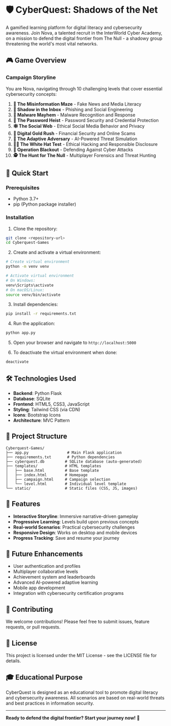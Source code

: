 # 🛡️ CyberQuest: Shadows of the Net

A gamified learning platform for digital literacy and cybersecurity awareness. Join Nova, a talented recruit in the InterWorld Cyber Academy, on a mission to defend the digital frontier from The Null - a shadowy group threatening the world's most vital networks.

## 🎮 Game Overview

### Campaign Storyline
You are Nova, navigating through 10 challenging levels that cover essential cybersecurity concepts:

1. **🧩 The Misinformation Maze** - Fake News and Media Literacy
2. **🔐 Shadow in the Inbox** - Phishing and Social Engineering  
3. **💾 Malware Mayhem** - Malware Recognition and Response
4. **🔑 The Password Heist** - Password Security and Credential Protection
5. **🕸️ The Social Web** - Ethical Social Media Behavior and Privacy
6. **🏦 Digital Gold Rush** - Financial Security and Online Scams
7. **🧠 The Adaptive Adversary** - AI-Powered Threat Simulation
8. **🧑‍💻 The White Hat Test** - Ethical Hacking and Responsible Disclosure
9. **🔎 Operation Blackout** - Defending Against Cyber Attacks
10. **🕵️ The Hunt for The Null** - Multiplayer Forensics and Threat Hunting

## 🚀 Quick Start

### Prerequisites
- Python 3.7+
- pip (Python package installer)

### Installation

1. Clone the repository:
```bash
git clone <repository-url>
cd Cyberquest-Games
```

2. Create and activate a virtual environment:
```bash
# Create virtual environment
python -m venv venv

# Activate virtual environment
# On Windows:
venv\Scripts\activate
# On macOS/Linux:
source venv/bin/activate
```

3. Install dependencies:
```bash
pip install -r requirements.txt
```

4. Run the application:
```bash
python app.py
```

5. Open your browser and navigate to `http://localhost:5000`

6. To deactivate the virtual environment when done:
```bash
deactivate
```

## 🛠️ Technologies Used

- **Backend**: Python Flask
- **Database**: SQLite
- **Frontend**: HTML5, CSS3, JavaScript
- **Styling**: Tailwind CSS (via CDN)
- **Icons**: Bootstrap Icons
- **Architecture**: MVC Pattern

## 📁 Project Structure

```
Cyberquest-Games/
├── app.py                 # Main Flask application
├── requirements.txt       # Python dependencies
├── cyberquest.db         # SQLite database (auto-generated)
├── templates/            # HTML templates
│   ├── base.html         # Base template
│   ├── index.html        # Homepage
│   ├── campaign.html     # Campaign selection
│   └── level.html        # Individual level template
└── static/               # Static files (CSS, JS, images)
```

## 🎯 Features

- **Interactive Storyline**: Immersive narrative-driven gameplay
- **Progressive Learning**: Levels build upon previous concepts
- **Real-world Scenarios**: Practical cybersecurity challenges
- **Responsive Design**: Works on desktop and mobile devices
- **Progress Tracking**: Save and resume your journey

## 🔮 Future Enhancements

- User authentication and profiles
- Multiplayer collaborative levels
- Achievement system and leaderboards
- Advanced AI-powered adaptive learning
- Mobile app development
- Integration with cybersecurity certification programs

## 🤝 Contributing

We welcome contributions! Please feel free to submit issues, feature requests, or pull requests.

## 📄 License

This project is licensed under the MIT License - see the LICENSE file for details.

## 🎓 Educational Purpose

CyberQuest is designed as an educational tool to promote digital literacy and cybersecurity awareness. All scenarios are based on real-world threats and best practices in information security.

---

**Ready to defend the digital frontier? Start your journey now!** 🚀
